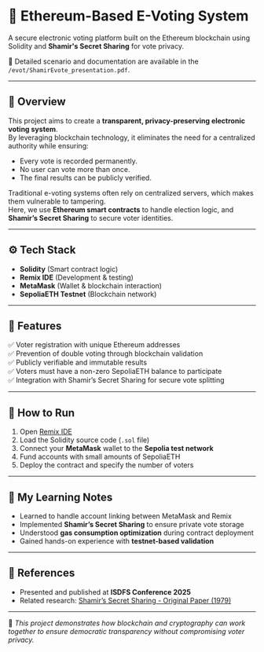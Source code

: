 # 🔐 Ethereum-Based E-Voting System

A secure electronic voting platform built on the Ethereum blockchain using Solidity and **Shamir's Secret Sharing** for vote privacy.

📄 Detailed scenario and documentation are available in the `/evot/ShamirEvote_presentation.pdf`.

---

## 🧠 Overview
This project aims to create a **transparent, privacy-preserving electronic voting system**.  
By leveraging blockchain technology, it eliminates the need for a centralized authority while ensuring:
- Every vote is recorded permanently.
- No user can vote more than once.
- The final results can be publicly verified.

Traditional e-voting systems often rely on centralized servers, which makes them vulnerable to tampering.  
Here, we use **Ethereum smart contracts** to handle election logic, and **Shamir’s Secret Sharing** to secure voter identities.

---

## ⚙️ Tech Stack
- **Solidity** (Smart contract logic)
- **Remix IDE** (Development & testing)
- **MetaMask** (Wallet & blockchain interaction)
- **SepoliaETH Testnet** (Blockchain network)

---

## 🧩 Features
✅ Voter registration with unique Ethereum addresses  
✅ Prevention of double voting through blockchain validation  
✅ Publicly verifiable and immutable results  
✅ Voters must have a non-zero SepoliaETH balance to participate  
✅ Integration with Shamir’s Secret Sharing for secure vote splitting  

---

## 🚀 How to Run

1. Open [Remix IDE](https://remix.ethereum.org/)  
2. Load the Solidity source code (`.sol` file)  
3. Connect your **MetaMask** wallet to the **Sepolia test network**  
4. Fund accounts with small amounts of SepoliaETH  
5. Deploy the contract and specify the number of voters  

---

## 🧠 My Learning Notes
- Learned to handle account linking between MetaMask and Remix  
- Implemented **Shamir’s Secret Sharing** to ensure private vote storage  
- Understood **gas consumption optimization** during contract deployment  
- Gained hands-on experience with **testnet-based validation**

---

## 📜 References
- Presented and published at **ISDFS Conference 2025**  
- Related research: [Shamir’s Secret Sharing - Original Paper (1979)](https://ieeexplore.ieee.org/document/11011920)

---

🧩 *This project demonstrates how blockchain and cryptography can work together to ensure democratic transparency without compromising voter privacy.*
